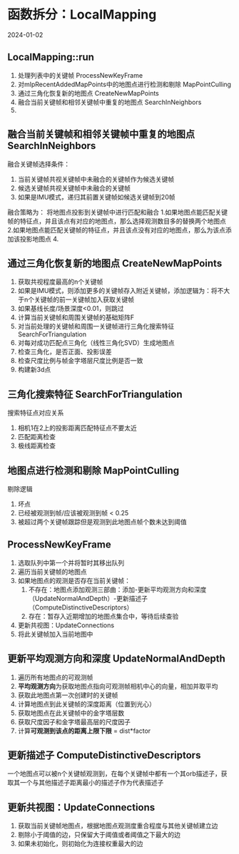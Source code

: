 # 函数拆分：LocalMapping
2024-01-02



## LocalMapping::run
1. 处理列表中的关键帧  ProcessNewKeyFrame
2. 对mlpRecentAddedMapPoints中的地图点进行检测和剔除 MapPointCulling
3. 通过三角化恢复新的地图点 CreateNewMapPoints
4. 融合当前关键帧和相邻关键帧中重复的地图点 SearchInNeighbors
5. 


## 融合当前关键帧和相邻关键帧中重复的地图点 SearchInNeighbors
融合关键帧选择条件：
1. 当前关键帧共视关键帧中未融合的关键帧作为候选关键帧
2. 候选关键帧共视关键帧中未融合的关键帧
3. 如果是IMU模式，递归其前置关键帧如候选关键帧到20帧

融合策略为：
将地图点投影到关键帧中进行匹配和融合
1.如果地图点能匹配关键帧的特征点，并且该点有对应的地图点，那么选择观测数目多的替换两个地图点
2.如果地图点能匹配关键帧的特征点，并且该点没有对应的地图点，那么为该点添加该投影地图点
4. 

## 通过三角化恢复新的地图点 CreateNewMapPoints
1. 获取共视程度最高的n个关键帧
2. 如果是IMU模式，则添加更多的关键帧存入附近关键帧，添加逻辑为：将不大于n个关键帧的前一关键帧加入获取关键帧
3. 如果基线长度/场景深度<0.01，则跳过
4. 计算当前关键帧和周围关键帧的基础矩阵F
5. 对当前处理的关键帧和周围一关键帧进行三角化搜索特征 SearchForTriangulation
6. 对每对成功匹配点三角化（线性三角化SVD）生成地图点
7. 检查三角化，是否正面、投影误差
8. 检查尺度比例与帧金字塔层尺度比例是否一致
9. 构建新3d点

## 三角化搜索特征 SearchForTriangulation
搜索特征点对应关系
1. 相机1在2上的投影距离匹配特征点不要太近
2. 匹配距离检查
3. 极线距离检查

## 地图点进行检测和剔除 MapPointCulling
剔除逻辑
1. 坏点
2. 已经被观测到帧/应该被观测到帧 < 0.25
3. 被超过两个关键帧跟踪但是观测到此地图点帧个数未达到阈值

## ProcessNewKeyFrame
1. 选取队列中第一个并将暂时其移出队列
2. 遍历当前关键帧的地图点
3. 如果地图点的观测是否存在当前关键帧：
	1. 不存在：地图点添加观测三部曲：添加-更新平均观测方向和深度（UpdateNormalAndDepth）-更新描述子（ComputeDistinctiveDescriptors）
	2. 存在：暂存入近期增加的地图点集合中，等待后续查验
4. 更新共视图：UpdateConnections
5. 将此关键帧加入当前地图中

## 更新平均观测方向和深度 UpdateNormalAndDepth
1. 遍历所有地图点的可观测帧
2. **平均观测方向**为获取地图点指向可观测帧相机中心的向量，相加并取平均
3. 获取此地图点第一次创建时的关键帧
4. 计算地图点到此关键帧的深度距离（位置到光心）
5. 获取地图点在此关键帧中的金字塔层数
6. 获取尺度因子和金字塔最高层的尺度因子
7. 计算**可观测到该点的距离上限下限** = dist\*factor

## 更新描述子 ComputeDistinctiveDescriptors
一个地图点可以被n个关键帧观测到，在每个关键帧中都有一个其orb描述子，获取其一个与其他描述子距离最小的描述子作为代表描述子

## 更新共视图：UpdateConnections
1. 获取当前关键帧地图点，根据地图点观测度重合程度与其他关键帧建立边
2. 剔除小于阈值的边，只保留大于阈值或者阈值之下最大的边
3. 如果未初始化，则初始化为连接权重最大的边